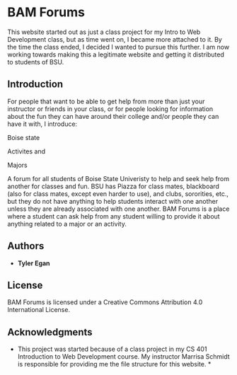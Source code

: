 # BAM Forums

This website started out as just a class project for my Intro to Web Development class, but as time went on, I became more attached to it. By the time the class ended, I decided I wanted to pursue this further. I am now working towards making this a legitimate website and getting it distributed to students of BSU.

## Introduction
For people that want to be able to get help from more than just your instructor or friends in your class, or for people looking for information about the fun they can have around their college and/or people they can have it with, I introduce:

Boise state

Activites and

Majors

A forum for all students of Boise State Univeristy to help and seek help from another for classes and fun. BSU has Piazza for class mates,  blackboard (also for class mates, except even harder to use), and clubs, sororities, etc., but they do not have anything to help students interact with one another unless they are already associated with one another. BAM Forums is a place where a student can ask help from any student willing to provide it about anything related to a major or an activity.

## Authors

* **Tyler Egan**

## License

BAM Forums is licensed under a Creative Commons Attribution 4.0 International License.

## Acknowledgments

* This project was started because of a class project in my CS 401 Introduction to Web Development course. My instructor Marrisa Schmidt is responsible for providing me the file structure for this website. *
